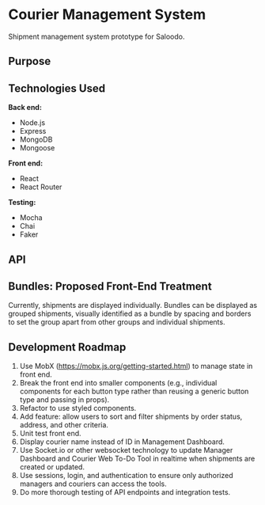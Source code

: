 # Courier Management System

Shipment management system prototype for Saloodo.

## Purpose

## Technologies Used

**Back end:**

* Node.js
* Express
* MongoDB
* Mongoose

**Front end:**

* React
* React Router

**Testing:**

* Mocha
* Chai
* Faker

## API

## Bundles: Proposed Front-End Treatment

Currently, shipments are displayed individually. Bundles can be displayed as grouped shipments, visually identified as a bundle by spacing and borders to set the group apart from other groups and individual shipments.

## Development Roadmap

1. Use MobX (https://mobx.js.org/getting-started.html) to manage state in front end.
2. Break the front end into smaller components (e.g., individual components for each button type rather than reusing a generic button type and passing in props).
3. Refactor to use styled components.
4. Add feature: allow users to sort and filter shipments by order status, address, and other criteria.
5. Unit test front end.
6. Display courier name instead of ID in Management Dashboard.
7. Use Socket.io or other websocket technology to update Manager Dashboard and Courier Web To-Do Tool in realtime when shipments are created or updated.
8. Use sessions, login, and authentication to ensure only authorized managers and couriers can access the tools.
9. Do more thorough testing of API endpoints and integration tests.

